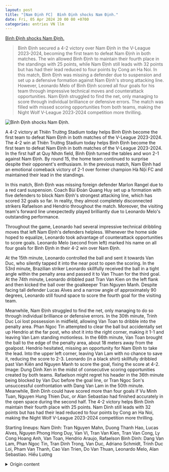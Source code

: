 ```yaml
---
layout: post
title: "[Nam Định FC]  Bình Định shocks Nam Định."
date: Fri, 05 Apr 2024 20 00 00 +0700
categories: entries VN llm
---
```

[ Bình Định shocks Nam Định.](https://vnexpress.net/binh-dinh-thang-soc-nam-dinh-4731075.html)

> Bình Định secured a 4-2 victory over Nam Định in the V-League 2023-2024, becoming the first team to defeat Nam Định in both matches. The win allowed Bình Định to maintain their fourth place in the standings with 25 points, while Nam Định still leads with 32 points but has had their lead reduced to four points by Cong an Ha Noi. In this match, Bình Định was missing a defender due to suspension and set up a defensive formation against Nam Định's strong attacking line. However, Leonardo Melo of Bình Định scored all four goals for his team through impressive technical moves and counterattack opportunities. Nam Định struggled to find the net, only managing to score through individual brilliance or defensive errors. The match was filled with missed scoring opportunities from both teams, making the Night Wolf V-League 2023-2024 competition more thrilling.

![ Bình Định shocks Nam Định.](https://vcdn1-thethao.vnecdn.net/2024/04/05/nam-dinh-binh-dinh-vong-15-v-l-5456-5805-1712324394.jpg?w=1200&h=0&q=100&dpr=1&fit=crop&s=b0fgsKKKYWnry1jLpWf9zA)

 A 4-2 victory at Thiên Trường Stadium today helps Bình Định become the first team to defeat Nam Định in both matches of the V-League 2023-2024. The 4-2 win at Thiên Trường Stadium today helps Bình Định become the first team to defeat Nam Định in both matches of the V-League 2023-2024. In the first half at Quy Nhơn field, Bình Định turned the tables and won 2-1 against Nam Định. By round 15, the home team continued to surprise despite their opponent's enthusiasm. In the previous match, Nam Định had an emotional comeback victory of 2-1 over former champion Hà Nội FC and maintained their lead in the standings.

In this match, Bình Định was missing foreign defender Marlon Rangel due to a red card suspension. Coach Bùi Đoàn Quang Huy set up a formation with five defenders to block Nam Định's strongest attacking line, which has scored 32 goals so far. In reality, they almost completely disconnected strikers Rafaelson and Hendrio throughout the match. Moreover, the visiting team's forward line unexpectedly played brilliantly due to Leonardo Melo's outstanding performance.

Throughout the game, Leonardo had several impressive technical dribbling moves that left Nam Định's defenders helpless. Whenever the home side hoped to equalize, Leonardo took advantage of counterattack opportunities to score goals. Leonardo Melo (second from left) marked his name on all four goals for Bình Định in their 4-2 win over Nam Định.

At the 15th minute, Leonardo controlled the ball and sent it towards Van Duc, who silently tapped it into the near post to open the scoring. In the 53rd minute, Brazilian striker Leonardo skillfully received the ball in a tight angle within the penalty area and passed it to Van Thuan for the third goal. At the 74th minute, Leonardo dribbled past Tran Van Kien on the left flank and then kicked the ball over the goalkeeper Tran Nguyen Manh. Despite facing tall defender Lucas Alves and a narrow angle of approximately 90 degrees, Leonardo still found space to score the fourth goal for the visiting team.

Meanwhile, Nam Định struggled to find the net, only managing to do so through individual brilliance or defensive errors. In the 30th minute, Trinh Duc Loi lost possession in midfield, allowing Van Toan to dribble into the penalty area. Phan Ngoc Tin attempted to clear the ball but accidentally set up Hendrio at the far post, who shot it into the right corner, making it 1-1 and leaving Van Lam standing motionless. In the 66th minute, Van Toan brought the ball to the edge of the penalty area, about 18 meters away from the goalpost. Hendrio hesitated, missing an opportunity for Nam Định to take the lead.  Into the upper left corner, leaving Van Lam with no chance to save it, reducing the score to 2-3. Leonardo (in a black shirt) skillfully dribbled past Van Kiên and Nguyen Manh to score the goal, fixing the score at 4-2. Image: Dung Dinh Xen in the midst of consecutive scoring opportunities created by both teams. Rafaelson might regret his header in the 36th minute being blocked by Van Duc before the goal line, or Tran Ngoc Son's unsuccessful confrontation with Dang Van Lam in the 50th minute. Meanwhile, Binh Dinh could have scored more than four goals if Vu Minh Tuan, Nguyen Hung Thien Duc, or Alan Sebastiao had finished accurately in the open space during the second half. The 4-2 victory helps Binh Dinh maintain their fourth place with 25 points. Nam Dinh still leads with 32 points but has had their lead reduced to four points by Cong an Ha Noi, making the Night Wolf V-League 2023-2024 competition more thrilling.

Starting lineups:
Nam Dinh: Tran Nguyen Mahn, Duong Thanh Hao, Lucas Alves, Nguyen Phong Hong Duy, Van Vi, Tran Van Kien, Tran Van Cong, Ly Cong Hoang Anh, Van Toan, Hendrio Araujo, Rafaelson
Binh Dinh: Dang Van Lam, Phan Ngoc Tin, Tran Dinh Trong, Van Duc, Adriano Schmidt, Trinh Duc Loi, Pham Van Thanh, Cao Van Trien, Do Van Thuan, Leonardo Melo, Alan Sebastiao.
Hiếu Lương

<details>
  <summary>Origin content</summary>
  ---
layout: post
title: " [Nam Định FC] Bình Định thắng sốc Nam Định"
date: Fri, 05 Apr 2024 20:00:00 +0700
categories: entries VN
---
[Bình Định thắng sốc Nam Định](https://vnexpress.net/binh-dinh-thang-soc-nam-dinh-4731075.html)

![Bình Định thắng sốc Nam Định](https://vcdn1-thethao.vnecdn.net/2024/04/05/nam-dinh-binh-dinh-vong-15-v-l-5456-5805-1712324394.jpg?w=1200&h=0&q=100&dpr=1&fit=crop&s=b0fgsKKKYWnry1jLpWf9zA)

Chiến thắng 4-2 ở sân Thiên Trường hôm nay giúp Bình Định trở thành đội đầu tiên đánh bại đầu bảng Nam Định ở cả hai lượt trận V-League 2023-2024.

Chiến thắng 4-2 ở sân Thiên Trường hôm nay giúp Bình Định trở thành đội đầu tiên đánh bại đầu bảng Nam Định ở cả hai lượt trận V-League 2023-2024.

Ở giai đoạn một trên sân Quy Nhơn, Bình Định ngược dòng thắng Nam Định 2-1. Đến vòng 15, đội bóng đất võ tiếp tục gây bất ngờ dù đối thủ đang hưng phấn. Ở vòng trước, Nam Định thắng ngược dòng cảm xúc 2-1 trước cựu vương Hà Nội FC và vững vàng ở đầu bảng.

Trận này, Bình Định thiếu trung vệ ngoại Marlon Rangel vì án treo giò. HLV Bùi Đoàn Quang Huy xếp sơ đồ năm hậu vệ để cản bước hàng công mạnh nhất giải, đã ghi 32 bàn. Thực tế, họ khiến cặp đôi Rafaelson và Hendrio gần như mất kết nối suốt trận. Không những vậy, hàng công đội khách còn bất ngờ chơi thăng hoa nhờ màn trình diễn chói sáng của ngoại binh Leonardo Melo.

Suốt trận, Leonardo có nhiều pha đi bóng kỹ thuật đẹp mắt khiến hàng thủ Nam Định bất lực. Mỗi lần chủ nhà nhen nhóm hy vọng gỡ hòa, Leonardo lại tận dụng cơ hội phản công để trừng phạt bằng bàn thắng.

Leonardo Melo (thứ hai từ trái sang) in dấu giày vào cả bốn bàn thắng cho Bình Định trong trận thắng Nam Định 4-2. Ảnh: Dũng Định

Phút 15, Leonardo cầm bóng treo bóng điểm rơi từ cánh trái ra cột xa để Văn Đức âm thầm băng lên đệm cận thành mở tỷ số. Đến phút 53, Leonardo đá phạt góc bên cánh phải chuẩn xác để Alan Sebastiao bật cao đánh đầu vào góc phải nâng tỷ số lên 2-1. Chín phút sau, tiền đạo Brazil giật gót tinh tế trong vòng cấm để Văn Đức chuyền thuận lợi cho Văn Thuận ghi bàn thứ ba. Đến phút 74, Leonardo đi bóng bên cánh trái vượt qua Trần Văn Kiên, rồi vê gầm giày qua tiếp thủ môn Trần Nguyên Mạnh. Dù trước mặt là trung vệ to cao Lucas Alves và góc rất hẹp gần 90 độ, Leonardo vẫn tìm thấy khoảng trống để ghi bàn thứ tư cho đội khách.

Ở phía đối diện, Nam Định thi đấu chật vật và chỉ tìm thấy mành lưới Đặng Văn Lâm nhờ sai lầm hoặc toả sáng cá nhân. Phút 30, Trịnh Đức Lợi phá hụt bóng ở giữa sân để Văn Toàn đi bóng vào vòng cấm. Phan Ngọc Tín lui về phá bóng nhưng lại thành kiến tạo cho Hendrio ở góc chính diện. Tiền vệ Brazil sút xa vào góc phải ghi bàn khiến Văn Lâm chôn chân đứng nhìn, gỡ hoà 1-1.

Phút 66, Văn Toàn tiếp tục đem về quả đá phạt trực tiếp ở góc chính diện, cách khung thành khoảng 18 m. Hendrio cứa lòng chân trái vào góc cao bên trái không cho Văn Lâm cơ hội cản phá, rút ngắn tỷ số xuống 2-3.

Leonardo (áo bã trầu) đi bóng kỹ thuật qua Văn Kiên và Nguyên Mạnh để ghi bàn ấn định tỷ số 4-2. Ảnh: Dũng Định

Xen giữa những bàn thắng là hàng loạt cơ hội được đôi bên tạo ra. Rafaelson có thể tiếc nuối với cú đánh đầu ở phút 36 bị Văn Đức cản phá trước vạch vôi, hay pha đối mặt bất thành của Trần Ngọc Sơn với Đặng Văn Lâm ở phút 50. Trong khi đó, Bình Định có thể ghi nhiều hơn bốn bàn nếu Vũ Minh Tuấn, Nguyễn Hùng Thiện Đức hay Alan Sebastiao dứt điểm chính xác hơn ở tư thế trống trải trong hiệp hai.

Chiến thắng 4-2 giúp Bình Định giữ vững vị trí thứ tư với 25 điểm. Nam Định vẫn dẫn đầu với 32 điểm nhưng đã bị Công an Hà Nội rút ngắn khoảng cách xuống bốn điểm, giúp cuộc đua ở giải VĐQG Night Wolf V-League 2023-2024 thêm phần hấp dẫn.

Đội hình xuất phát

Nam Định: Trần Nguyên Mạnh, Dương Thanh Hào, Lucas Alves, Nguyễn Phong Hồng Duy, Văn Vĩ, Trần Văn Kiên, Trần Văn Công, Lý Công Hoàng Anh, Văn Toàn, Hendrio Araujo, Rafaelson

Bình Định: Đặng Văn Lâm, Phan Ngọc Tín, Trần Đình Trọng, Văn Đức, Adriano Schmidt, Trịnh Đức Lợi, Phạm Văn Thành, Cao Văn Triền, Đỗ Văn Thuận, Leonardo Melo, Alan Sebastiao.

Hiếu Lương


</details>
